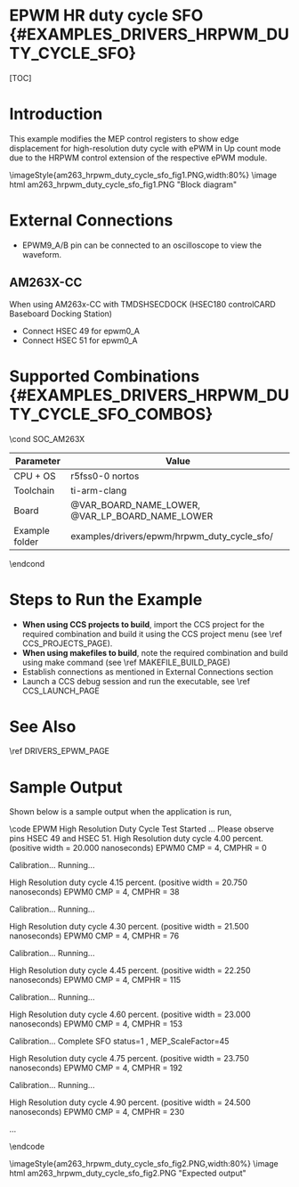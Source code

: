 # EPWM HR duty cycle SFO {#EXAMPLES_DRIVERS_HRPWM_DUTY_CYCLE_SFO}

[TOC]

# Introduction

This example modifies the MEP control registers to show edge displacement for high-resolution duty cycle with ePWM in Up count mode due to the HRPWM control extension of the respective ePWM module.

\imageStyle{am263_hrpwm_duty_cycle_sfo_fig1.PNG,width:80%}
\image html am263_hrpwm_duty_cycle_sfo_fig1.PNG "Block diagram"

# External Connections
- EPWM9_A/B pin can be connected to an oscilloscope to view the waveform.

## AM263X-CC
When using AM263x-CC with TMDSHSECDOCK (HSEC180 controlCARD Baseboard Docking Station)
- Connect HSEC 49 for epwm0_A
- Connect HSEC 51 for epwm0_A


# Supported Combinations {#EXAMPLES_DRIVERS_HRPWM_DUTY_CYCLE_SFO_COMBOS}

\cond SOC_AM263X

 Parameter      | Value
 ---------------|-----------
 CPU + OS       | r5fss0-0 nortos
 Toolchain      | ti-arm-clang
 Board          | @VAR_BOARD_NAME_LOWER, @VAR_LP_BOARD_NAME_LOWER
 Example folder | examples/drivers/epwm/hrpwm_duty_cycle_sfo/

\endcond

# Steps to Run the Example

- **When using CCS projects to build**, import the CCS project for the required combination
  and build it using the CCS project menu (see \ref CCS_PROJECTS_PAGE).
- **When using makefiles to build**, note the required combination and build using
  make command (see \ref MAKEFILE_BUILD_PAGE)
- Establish connections as mentioned in External Connections section
- Launch a CCS debug session and run the executable, see \ref CCS_LAUNCH_PAGE

# See Also

\ref DRIVERS_EPWM_PAGE

# Sample Output

Shown below is a sample output when the application is run,

\code
EPWM High Resolution Duty Cycle Test Started ...
Please observe pins HSEC 49 and HSEC 51.
High Resolution duty cycle 4.00 percent. (positive width = 20.000 nanoseconds)
EPWM0 CMP = 4, CMPHR = 0

Calibration... Running...

High Resolution duty cycle 4.15 percent. (positive width = 20.750 nanoseconds)
EPWM0 CMP = 4, CMPHR = 38

Calibration... Running...

High Resolution duty cycle 4.30 percent. (positive width = 21.500 nanoseconds)
EPWM0 CMP = 4, CMPHR = 76

Calibration... Running...

High Resolution duty cycle 4.45 percent. (positive width = 22.250 nanoseconds)
EPWM0 CMP = 4, CMPHR = 115

Calibration... Running...

High Resolution duty cycle 4.60 percent. (positive width = 23.000 nanoseconds)
EPWM0 CMP = 4, CMPHR = 153

Calibration... Complete
SFO status=1 , MEP_ScaleFactor=45

High Resolution duty cycle 4.75 percent. (positive width = 23.750 nanoseconds)
EPWM0 CMP = 4, CMPHR = 192

Calibration... Running...

High Resolution duty cycle 4.90 percent. (positive width = 24.500 nanoseconds)
EPWM0 CMP = 4, CMPHR = 230

…

\endcode

\imageStyle{am263_hrpwm_duty_cycle_sfo_fig2.PNG,width:80%}
\image html am263_hrpwm_duty_cycle_sfo_fig2.PNG "Expected output"

